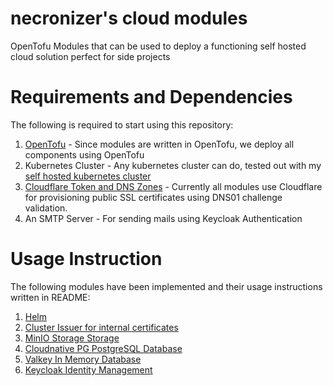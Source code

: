 # necronizer's cloud modules

OpenTofu Modules that can be used to deploy a functioning self hosted cloud solution perfect for side projects

# Requirements and Dependencies

The following is required to start using this repository:
1. [OpenTofu](https://opentofu.org/) - Since modules are written in OpenTofu, we deploy all components using OpenTofu
2. Kubernetes Cluster - Any kubernetes cluster can do, tested out with my [self hosted kubernetes cluster](https://github.com/necro-cloud/kubernetes)
3. [Cloudflare Token and DNS Zones](https://www.cloudflare.com/) - Currently all modules use Cloudflare for provisioning public SSL certificates using DNS01 challenge validation.
4. An SMTP Server - For sending mails using Keycloak Authentication

# Usage Instruction

The following modules have been implemented and their usage instructions written in README:
1. [Helm](modules/helm)
1. [Cluster Issuer for internal certificates](modules/cluster-issuer)
1. [MinIO Storage Storage](modules/minio)
1. [Cloudnative PG PostgreSQL Database](modules/cnpg)
1. [Valkey In Memory Database](modules/valkey)
1. [Keycloak Identity Management](modules/keycloak)
